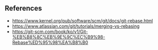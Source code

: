 

## References

- https://www.kernel.org/pub/software/scm/git/docs/git-rebase.html
- https://www.atlassian.com/git/tutorials/merging-vs-rebasing
- https://git-scm.com/book/ko/v1/Git-%EB%B8%8C%EB%9E%9C%EC%B9%98-Rebase%ED%95%98%EA%B8%B0